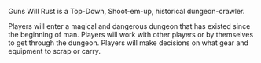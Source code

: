 Guns Will Rust is a Top-Down, Shoot-em-up, historical dungeon-crawler.

Players will enter a magical and dangerous dungeon that has existed since the beginning of man.
Players will work with other players or by themselves to get through the dungeon.
Players will make decisions on what gear and equipment to scrap or carry.